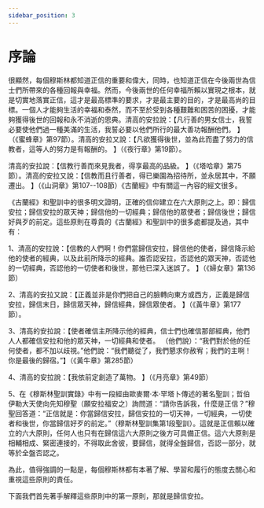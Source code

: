 ```yaml
---
sidebar_position: 3
---
```


# 序論

很顯然，每個穆斯林都知道正信的重要和偉大，同時，也知道正信在今後兩世為信士們所帶來的各種回報與幸福。然而，今後兩世的任何幸福所賴以實現之根本，就是切實地落實正信，這才是最高標準的要求，才是最主要的目的，才是最高尚的目標。一個人才能夠生活的幸福和泰然，而不至於受到各種艱難和困苦的困擾，才能夠獲得後世的回報和永不消逝的恩典。清高的安拉說：【凡行善的男女信士，我誓必要使他們過一種美滿的生活，我誓必要以他們所行的最大善功報酬他們。 】（《蜜蜂章》第97節）。清高的安拉又說：【凡欲獲得後世，並為此而盡了努力的信教者，這等人的努力是有報酬的。 】（《夜行章》第19節）。

清高的安拉說：【信教行善而來見我者，得享最高的品級。 】（《塔哈章》第75節）。清高的安拉又說：【信教而且行善者，得已樂園為招待所，並永居其中，不願遷出。 】（《山洞章》第107--108節）《古蘭經》中有關這一內容的經文很多。

《古蘭經》和聖訓中的很多明文證明，正確的信仰建立在六大原則之上。即：歸信安拉；歸信安拉的眾天神；歸信他的一切經典；歸信他的眾使者；歸信後世；歸信好與歹的前定。這些原則在尊貴的《古蘭經》和聖訓中的很多處都提及過，其中有：

1、清高的安拉說：【信教的人們啊！你們當歸信安拉，歸信他的使者，歸信降示給他的使者的經典，以及此前所降示的經典。誰否認安拉，否認他的眾天神，否認他的一切經典，否認他的一切使者和後世，那他已深入迷誤了。 】（《婦女章》第136節）

2、清高的安拉又說：【正義並非是你們把自己的臉轉向東方或西方，正義是歸信安拉，歸信末日，歸信眾天神，歸信經典，歸信眾使者。 】（《黃牛章》第177節）。

3、清高的安拉說：【使者確信主所降示他的經典，信士們也確信那部經典，他們人人都確信安拉和他的眾天神，一切經典和使者。 （他們說）：“我們對於他的任何使者，都不加以歧視。”他們說：“我們聽從了，我們懇求你赦宥；我們的主啊！你是最後的歸宿。”】（《黃牛章》第285節）

4、清高的安拉說：【我依前定創造了萬物。 】（《月亮章》第49節）

5、在《穆斯林聖訓實錄》中有一段經由歐麥爾·本·罕塔卜傳述的著名聖訓；哲伯伊勒大天使向先知穆聖（願安拉福安之）詢問道：“請你告訴我，什麼是正信？”穆聖回答道：“正信就是：你當歸信安拉，歸信安拉的一切天神，一切經典，一切使者和後世，你當歸信好歹的前定。”（穆斯林聖訓集第1段聖訓）。這就是正信賴以確立的六大原則，任何人也只有在歸信這六大原則之後方可具備正信。這六大原則是相輔相成、緊密連接的，不得取此舍彼，要歸信，就得全盤歸信，否認一部分，就等於全盤否認之。

為此，值得強調的一點是，每個穆斯林都有本著了解、學習和履行的態度去關心和重視這些原則的責任。

下面我們首先著手解釋這些原則中的第一原則，那就是歸信安拉。